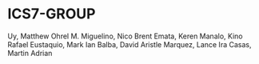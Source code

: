 ICS7-GROUP
==========

Uy, Matthew Ohrel M.
Miguelino, Nico Brent
Emata, Keren 
Manalo, Kino Rafael
Eustaquio, Mark Ian
Balba, David Aristle
Marquez, Lance Ira
Casas, Martin Adrian
